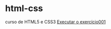 # html-css
 curso de HTML5 e CSS3
<a href=˜https://gabrielleduarte01.github.io/html-css/exercicios/ex001/index.html˜> Executar o exercício001</a>
